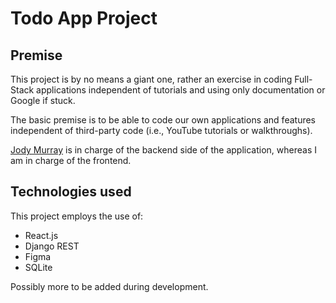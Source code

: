 # Todo App Project

## Premise

This project is by no means a giant one, rather an exercise in coding Full-Stack applications independent of tutorials and using only documentation or Google if stuck. 

The basic premise is to be able to code our own applications and features independent of third-party code (i.e., YouTube tutorials or walkthroughs).

[Jody Murray](https://github.com/JodyMurray) is in charge of the backend side of the application, whereas I am in charge of the frontend. 

## Technologies used

This project employs the use of:

* React.js
* Django REST 
* Figma
* SQLite

Possibly more to be added during development.
